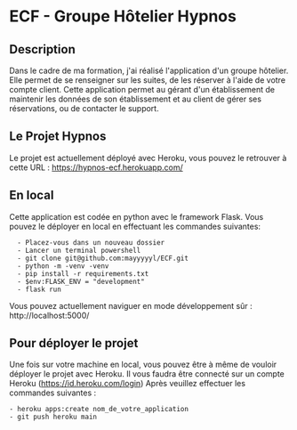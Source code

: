 # ECF - Groupe Hôtelier Hypnos

## Description
Dans le cadre de ma formation, j'ai réalisé l'application d'un groupe hôtelier. Elle permet de se renseigner sur les suites, de les réserver à l'aide de votre compte client. Cette application permet au gérant d'un établissement de maintenir les données de son établissement et au client de gérer ses réservations, ou de contacter le support.

## Le Projet Hypnos
Le projet est actuellement déployé avec Heroku, vous pouvez le retrouver à cette URL : https://hypnos-ecf.herokuapp.com/ 

## En local
Cette application est codée en python avec le framework Flask. Vous pouvez le déployer en local en effectuant les commandes suivantes:

```
  - Placez-vous dans un nouveau dossier
  - Lancer un terminal powershell
  - git clone git@github.com:mayyyyyl/ECF.git
  - python -m -venv -venv
  - pip install -r requirements.txt
  - $env:FLASK_ENV = "development"
  - flask run
 ```
Vous pouvez actuellement naviguer en mode développement sûr : http://localhost:5000/

## Pour déployer le projet
Une fois sur votre machine en local, vous pouvez être à même de vouloir déployer le projet avec Heroku.
Il vous faudra être connecté sur un compte Heroku (https://id.heroku.com/login)
Après veuillez effectuer les commandes suivantes :
```
- heroku apps:create nom_de_votre_application
- git push heroku main
```
